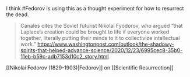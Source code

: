 I think #Fedorov is using this as a thought experiment for how to resurrect the dead.

> Canales cites the Soviet futurist Nikolai Fyodorov, who argued “that Laplace’s creation could be brought to life if everyone worked together, literally putting their minds to it to collectivize intellectual work.”
> https://www.washingtonpost.com/outlook/the-shadowy-spirits-that-helped-advance-science/2020/12/23/6995cec8-35b0-11eb-b59c-adb7153d10c2_story.html

[[Nikolai Fedorov (1829-1903)|Fedorov]] on [[Scientific Resurrection]]